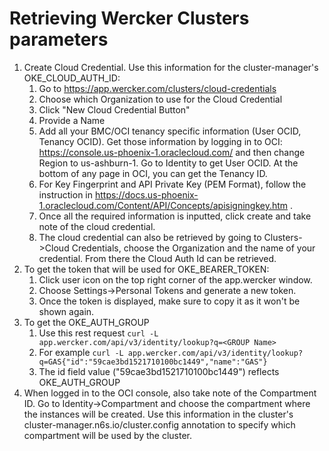 # Retrieving Wercker Clusters parameters

1. Create Cloud Credential. Use this information for the cluster-manager's OKE_CLOUD_AUTH_ID:
   1. Go to https://app.wercker.com/clusters/cloud-credentials
   1. Choose which Organization to use for the Cloud Credential
   1. Click "New Cloud Credential Button"
   1. Provide a Name
   1. Add all your BMC/OCI tenancy specific information (User OCID, Tenancy OCID). Get those information by logging in to OCI: https://console.us-phoenix-1.oraclecloud.com/ and then change Region to us-ashburn-1. Go to Identity to get User OCID. At the bottom of any page in OCI, you can get the Tenancy ID.
   1. For Key Fingerprint and API Private Key (PEM Format), follow the instruction in https://docs.us-phoenix-1.oraclecloud.com/Content/API/Concepts/apisigningkey.htm .
   1. Once all the required information is inputted, click create and take note of the cloud credential.
   1. The cloud credential can also be retrieved by going to Clusters->Cloud Credentials, choose the Organization and the name of your credential. From there the Cloud Auth Id can be retrieved.
1. To get the token that will be used for OKE_BEARER_TOKEN: 
   1. Click user icon on the top right corner of the app.wercker window.
   1. Choose Settings->Personal Tokens and generate a new token.
   1. Once the token is displayed, make sure to copy it as it won't be shown again.
1. To get the OKE_AUTH_GROUP
    1. Use this rest request ```curl -L app.wercker.com/api/v3/identity/lookup?q=<GROUP Name>```
    1. For example ```curl -L app.wercker.com/api/v3/identity/lookup?q=GAS{"id":"59cae3bd1521710100bc1449","name":"GAS"}```
    1. The id field value ("59cae3bd1521710100bc1449") reflects OKE_AUTH_GROUP
1. When logged in to the OCI console, also take note of the Compartment ID. Go to Identity->Compartment and choose the compartment where the instances will be created. Use this information in the cluster's cluster-manager.n6s.io/cluster.config annotation to specify which compartment will be used by the cluster.